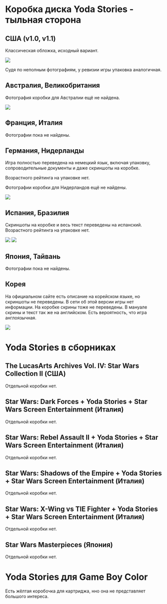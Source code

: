 Коробка диска Yoda Stories - тыльная сторона
======================================

США (v1.0, v1.1)
----------------

Классическая обложка, исходный вариант.

[![](images/cover/640/yoda-stories-usa-10-jewel-case-back.jpg)](images/cover/yoda-stories-usa-10-jewel-case-back.jpg)

Судя по неполным фотографиям, у ревизии игры упаковка аналогичная.

Австралия, Великобритания
-------------------------

Фотография коробки для Австралии ещё не найдена.

[![](images/cover/640/yoda-stories-uk-jewel-case-back.jpg)](images/cover/yoda-stories-uk-jewel-case-back.jpg)

Франция, Италия
----------------

Фотографии пока не найдены.

Германия, Нидерланды
--------------------

Игра полностью переведена на немецкий язык, включая упаковку, 
сопроводительные документы и даже скриншоты на коробке.

Возрастного рейтинга на упаковке нет.

Фотографии коробки для Нидерландов ещё не найдены.

[![](images/cover/640/yoda-stories-germany-jewel-case-back.jpg)](images/cover/yoda-stories-germany-jewel-case-back.jpg)

Испания, Бразилия
-----------------

Скриншоты на коробке и весь текст переведены на испанский. Возрастного рейтинга на упаковке нет.

[![](images/cover/640/yoda-stories-spain-jewel-case-back.jpg)](images/cover/yoda-stories-spain-jewel-case-back.jpg)
[![](images/cover/640/yoda-stories-brazil-jewel-case-back.jpg)](images/cover/yoda-stories-brazil-jewel-case-back.jpg)

Япония, Тайвань
---------------

Фотографии пока не найдены.

Корея
-----

На официальном сайте есть описание на корейском языке, но скриншоты не переведены.
В сети об этой версии игры нет информации.
На коробке скрины тоже не переведены. В мануале скрины и текст так же на английском. 
Есть вероятность, что игра англоязычная.

[![](images/cover/640/yoda-stories-korea-jewel-case-back.jpg)](images/cover/yoda-stories-korea-jewel-case-back.jpg)


Yoda Stories в сборниках
========================

The LucasArts Archives Vol. IV: Star Wars Collection II (США)
-------------------------------------------------------------

Отдельной коробки нет.

Star Wars: Dark Forces + Yoda Stories + Star Wars Screen Entertainment (Италия)
-------------------------------------------------------------------------------

Отдельной коробки нет.

Star Wars: Rebel Assault II + Yoda Stories + Star Wars Screen Entertainment (Италия)
------------------------------------------------------------------------------------

Отдельной коробки нет.

Star Wars: Shadows of the Empire + Yoda Stories + Star Wars Screen Entertainment (Италия)
-----------------------------------------------------------------------------------------

Отдельной коробки нет.

Star Wars: X-Wing vs TIE Fighter + Yoda Stories + Star Wars Screen Entertainment (Италия)
-----------------------------------------------------------------------------------------

Отдельной коробки нет.

Star Wars Masterpieces (Япония)
-------------------------------

Отдельной коробки нет.


Yoda Stories для Game Boy Color
===============================

Есть жёлтая коробочка для картриджа, нно она не представляет большого интереса.